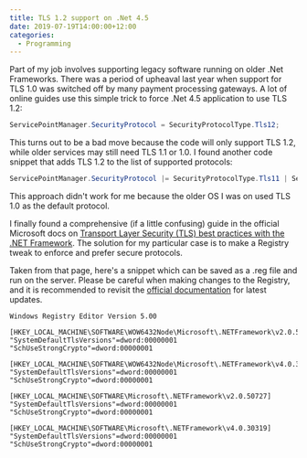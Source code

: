 ```yaml
---
title: TLS 1.2 support on .Net 4.5
date: 2019-07-19T14:00:00+12:00
categories:
  - Programming
---
```


Part of my job involves supporting legacy software running on older .Net Frameworks. There was a period of upheaval last year when support for TLS 1.0 was switched off by many payment processing gateways. A lot of online guides use this simple trick to force .Net 4.5 application to use TLS 1.2:

```csharp
ServicePointManager.SecurityProtocol = SecurityProtocolType.Tls12;
```

This turns out to be a bad move because the code will only support TLS 1.2, while older services may still need TLS 1.1 or 1.0. I found another code snippet that adds TLS 1.2 to the list of supported protocols:

```csharp
ServicePointManager.SecurityProtocol |= SecurityProtocolType.Tls11 | SecurityProtocolType.Tls12;
```

This approach didn't work for me because the older OS I was on used TLS 1.0 as the default protocol.

I finally found a comprehensive (if a little confusing) guide in the official Microsoft docs on [Transport Layer Security (TLS) best practices with the .NET Framework](https://docs.microsoft.com/en-us/dotnet/framework/network-programming/tls). The solution for my particular case is to make a Registry tweak to enforce and prefer secure protocols.

Taken from that page, here's a snippet which can be saved as a .reg file and run on the server. Please be careful when making changes to the Registry, and it is recommended to revisit the [official documentation](https://docs.microsoft.com/en-us/dotnet/framework/network-programming/tls) for latest updates.

```registry
Windows Registry Editor Version 5.00

[HKEY_LOCAL_MACHINE\SOFTWARE\WOW6432Node\Microsoft\.NETFramework\v2.0.50727]
"SystemDefaultTlsVersions"=dword:00000001
"SchUseStrongCrypto"=dword:00000001

[HKEY_LOCAL_MACHINE\SOFTWARE\WOW6432Node\Microsoft\.NETFramework\v4.0.30319]
"SystemDefaultTlsVersions"=dword:00000001
"SchUseStrongCrypto"=dword:00000001

[HKEY_LOCAL_MACHINE\SOFTWARE\Microsoft\.NETFramework\v2.0.50727]
"SystemDefaultTlsVersions"=dword:00000001
"SchUseStrongCrypto"=dword:00000001

[HKEY_LOCAL_MACHINE\SOFTWARE\Microsoft\.NETFramework\v4.0.30319]
"SystemDefaultTlsVersions"=dword:00000001
"SchUseStrongCrypto"=dword:00000001
```